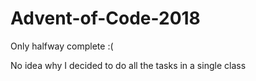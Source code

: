 # Advent-of-Code-2018
Only halfway complete :(  

No idea why I decided to do all the tasks in a single class
